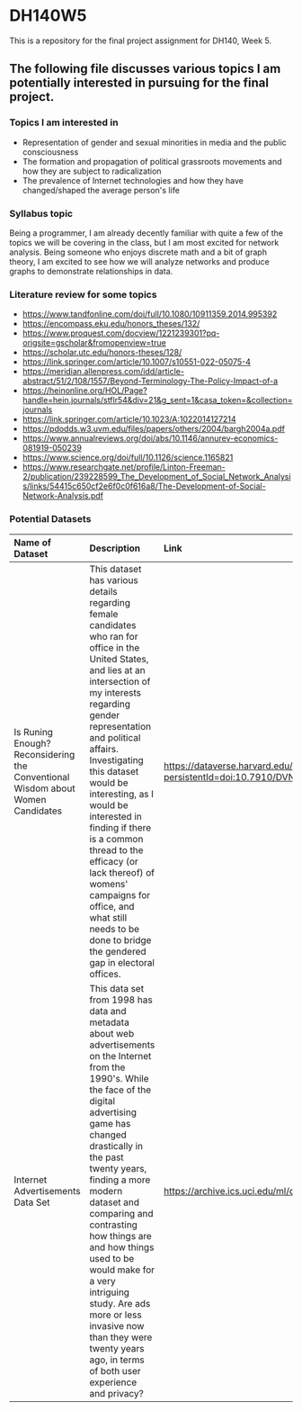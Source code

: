 # DH140W5
This is a repository for the final project assignment for DH140, Week 5.

## The following file discusses various topics I am potentially interested in pursuing for the final project.

### Topics I am interested in 
* Representation of gender and sexual minorities in media and the public consciousness
* The formation and propagation of political grassroots movements and how they are subject to radicalization
* The prevalence of Internet technologies and how they have changed/shaped the average person's life

### Syllabus topic
Being a programmer, I am already decently familiar with quite a few of the topics we will be covering in the class, but I am most excited for network analysis. Being someone who enjoys discrete math and a bit of graph theory, I am excited to see how we will analyze networks and produce graphs to demonstrate relationships in data.

### Literature review for some topics
* https://www.tandfonline.com/doi/full/10.1080/10911359.2014.995392
* https://encompass.eku.edu/honors_theses/132/
* https://www.proquest.com/docview/1221239301?pq-origsite=gscholar&fromopenview=true
* https://scholar.utc.edu/honors-theses/128/
* https://link.springer.com/article/10.1007/s10551-022-05075-4
* https://meridian.allenpress.com/idd/article-abstract/51/2/108/1557/Beyond-Terminology-The-Policy-Impact-of-a
* https://heinonline.org/HOL/Page?handle=hein.journals/stflr54&div=21&g_sent=1&casa_token=&collection=journals
* https://link.springer.com/article/10.1023/A:1022014127214
* https://pdodds.w3.uvm.edu/files/papers/others/2004/bargh2004a.pdf
* https://www.annualreviews.org/doi/abs/10.1146/annurev-economics-081919-050239
* https://www.science.org/doi/full/10.1126/science.1165821
* https://www.researchgate.net/profile/Linton-Freeman-2/publication/239228599_The_Development_of_Social_Network_Analysis/links/54415c650cf2e6f0c0f616a8/The-Development-of-Social-Network-Analysis.pdf

### Potential Datasets
| Name of Dataset        | Description           | Link  |
| :------------- |:-------------|:-----|
| Is Runing Enough? Reconsidering the Conventional Wisdom about Women Candidates | This dataset has various details regarding female candidates who ran for office in the United States, and lies at an intersection of my interests regarding gender representation and political affairs. Investigating this dataset would be interesting, as I would be interested in finding if there is a common thread to the efficacy (or lack thereof) of womens' campaigns for office, and what still needs to be done to bridge the gendered gap in electoral offices. | https://dataverse.harvard.edu/file.xhtml?persistentId=doi:10.7910/DVN/CFPBRI/ER5Q7X&version=1.0 |
| Internet Advertisements Data Set | This data set from 1998 has data and metadata about web advertisements on the Internet from the 1990's. While the face of the digital advertising game has changed drastically in the past twenty years, finding a more modern dataset and comparing and contrasting how things are and how things used to be would make for a very intriguing study. Are ads more or less invasive now than they were twenty years ago, in terms of both user experience and privacy?      |   https://archive.ics.uci.edu/ml/datasets/Internet+Advertisements |